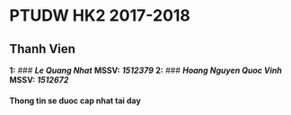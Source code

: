 # PTUDW HK2 2017-2018
## **Thanh Vien**
**1:** ### **_Le Quang Nhat_**		**MSSV:** **_1512379_**
**2:** ### **_Hoang Nguyen Quoc Vinh_**	**MSSV:** **_1512672_**
#### Thong tin se duoc cap nhat tai day

